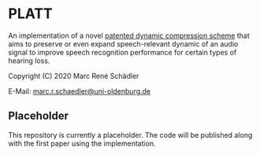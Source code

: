 # PLATT
An implementation of a novel [patented dynamic compression scheme](https://www.innowi.de/de/unsere_patente/details/dynamikkompression-uol169) that aims to preserve or even expand speech-relevant dynamic of an audio signal to improve speech recognition performance for certain types of hearing loss.

Copyright (C) 2020 Marc René Schädler

E-Mail: marc.r.schaedler@uni-oldenburg.de

## Placeholder
This repository is currently a placeholder.
The code will be published along with the first paper using the implementation.

